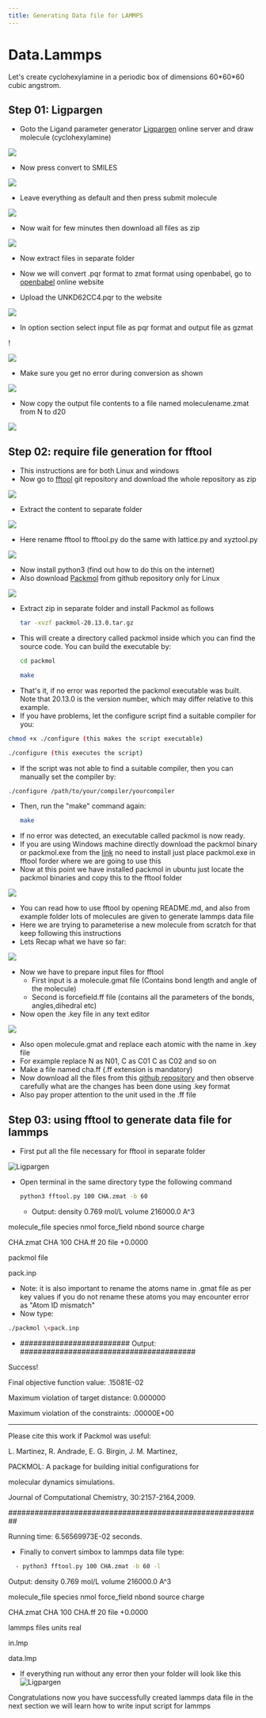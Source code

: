 ```yaml
---
title: Generating Data file for LAMMPS
---
```


# Data.Lammps

Let's create cyclohexylamine in a periodic box of dimensions 60\*60\*60 cubic angstrom.

## Step 01: Ligpargen

- Goto the Ligand parameter generator [Ligpargen](http://zarbi.chem.yale.edu/ligpargen/moleculeDraw.html) online server and draw molecule (cyclohexylamine)

<p align="left">
  <img src="https://github.com/alokranjancheme/alokranjan/blob/main/_images/unnamed%20(16).png" />
</p>

- Now press convert to SMILES 

<p align="left">
  <img src="https://github.com/alokranjancheme/alokranjan/blob/main/_images/unnamed%20(15).png" />
</p>

- Leave everything as default and then press submit molecule

<p align="left">
  <img src="https://github.com/alokranjancheme/alokranjan/blob/main/_images/unnamed%20(14).png" />
</p>

- Now wait for few minutes then download all files as zip

<p align="left">
  <img src="https://github.com/alokranjancheme/alokranjan/blob/main/_images/unnamed%20(13).png" />
</p>

- Now extract files in separate folder
- Now we will convert .pqr format to zmat format using openbabel, go to [openbabel](https://www.cheminfo.org/Chemistry/Cheminformatics/FormatConverter/index.html) online website

- Upload the UNKD62CC4.pqr to the website

<p align="left">
  <img src="https://github.com/alokranjancheme/alokranjan/blob/main/_images/unnamed%20(11).png" />
</p>

- In option section select input file as pqr format and output file as gzmat

!<p align="left">
  <img src="https://github.com/alokranjancheme/alokranjan/blob/main/_images/unnamed%20(10).png" />
</p>

- Make sure you get no error during conversion as shown

<p align="left">
  <img src="https://github.com/alokranjancheme/alokranjan/blob/main/_images/unnamed%20(9).png" />
</p>

- Now copy the output file contents to a file named moleculename.zmat from N to d20

<p align="left">
  <img src="https://github.com/alokranjancheme/alokranjan/blob/main/_images/unnamed%20(8).png" />
</p>

## Step 02: require file generation for fftool

- This instructions are for both Linux and windows
- Now go to [fftool](https://github.com/paduagroup/fftool) git repository and download the whole repository as zip

<p align="left">
  <img src="https://github.com/alokranjancheme/alokranjan/blob/main/_images/unnamed%20(7).png" />
</p>

- Extract the content to separate folder

<p align="left">
  <img src="https://github.com/alokranjancheme/alokranjan/blob/main/_images/unnamed%20(6).png" />
</p>

- Here rename fftool to fftool.py do the same with lattice.py and xyztool.py

<p align="left">
  <img src="https://github.com/alokranjancheme/alokranjan/blob/main/_images/unnamed%20(5).png" />
</p>

- Now install python3 (find out how to do this on the internet)
- Also download [Packmol](https://github.com/m3g/packmol) from github repository only for Linux

<p align="left">
  <img src="https://github.com/alokranjancheme/alokranjan/blob/main/_images/unnamed%20(21).png" />
</p>

- Extract zip in separate folder and install Packmol as follows
  ```bash
  tar -xvzf packmol-20.13.0.tar.gz
  ```
- This will create a directory called packmol inside which you can find the source code. You can build the executable by:
  ```bash
  cd packmol
  ```
  ```bash
  make
  ```
- That's it, if no error was reported the packmol executable was built. Note that 20.13.0 is the version number, which may differ relative to this example.
- If you have problems, let the configure script find a suitable compiler for you:
 ```bash
 chmod +x ./configure (this makes the script executable)
 ```
  ```bash
  ./configure (this executes the script)
  ```
- If the script was not able to find a suitable compiler, then you can manually set the compiler by:
 ```bash
 ./configure /path/to/your/compiler/yourcompiler
 ```
- Then, run the "make" command again:
  ```bash 
  make
  ```
- If no error was detected, an executable called packmol is now ready.
- If you are using Windows machine directly download the packmol binary or packmol.exe from the [link](https://github.com/m3g/packmol/tree/gh-pages/docs/Windows_Binaries/20.3.3-Windows10-64bits) no need to install just place packmol.exe in fftool forder where we are going to use this
- Now at this point we have installed packmol in ubuntu just locate the packmol binaries and copy this to the fftool folder

<p align="left">
  <img src="https://github.com/alokranjancheme/alokranjan/blob/main/_images/unnamed%20(4).png" />
</p>

- You can read how to use fftool by opening README.md, and also from example folder lots of molecules are given to generate lammps data file
- Here we are trying to parameterise a new molecule from scratch for that keep following this instructions
- Lets Recap what we have so far:

<p align="left">
  <img src="https://user-images.githubusercontent.com/125783050/222965145-51c6be2f-3175-4e06-904f-2b61a0db3c4c.png" />
</p>

- Now we have to prepare input files for fftool
  - First input is a molecule.gmat file (Contains bond length and angle of the molecule)
  - Second is forcefield.ff file (contains all the parameters of the bonds, angles,dihedral etc)
- Now open the .key file in any text editor

<p align="left">
  <img src="https://github.com/alokranjancheme/alokranjan/blob/main/_images/unnamed%20(12).png" />
</p>

- Also open molecule.gmat and replace each atomic with the name in .key file
- For example replace N as N01, C as C01 C as C02 and so on
- Make a file named cha.ff (.ff extension is mandatory)
- Now download all the files from this [github repository](https://github.com/alokranjancheme/paramcyclohexylamine) and then observe carefully what are the changes has been done using .key format
- Also pay proper attention to the unit used in the .ff file

## Step 03: using fftool to generate data file for lammps

- First put all the file necessary for fftool in separate folder

![Ligpargen](https://github.com/alokranjancheme/alokranjan/blob/main/_images/unnamed%20(2).png)

- Open terminal in the same directory type the following command

  ```bash
  python3 fftool.py 100 CHA.zmat -b 60
  ```
  - Output: density 0.769 mol/L volume 216000.0 A^3

molecule\_file species nmol force\_field nbond source charge

CHA.zmat CHA 100 CHA.ff 20 file +0.0000

packmol file

pack.inp

- Note: it is also important to rename the atoms name in .gmat file as per key values if you do not rename these atoms you may encounter error as "Atom ID mismatch"
- Now type:

 ```bash
 ./packmol \<pack.inp
 ```
  - ######################### Output: ########################################

Success!

Final objective function value: .15081E-02

Maximum violation of target distance: 0.000000

Maximum violation of the constraints: .00000E+00

--------------------------------------------------------------------------------

Please cite this work if Packmol was useful:

L. Martinez, R. Andrade, E. G. Birgin, J. M. Martinez,

PACKMOL: A package for building initial configurations for

molecular dynamics simulations.

Journal of Computational Chemistry, 30:2157-2164,2009.

##########################################################

Running time: 6.56569973E-02 seconds.

- Finally to convert simbox to lammps data file type:
```bash
  - python3 fftool.py 100 CHA.zmat -b 60 -l
```

Output: density 0.769 mol/L volume 216000.0 A^3

molecule\_file species nmol force\_field nbond source charge

CHA.zmat CHA 100 CHA.ff 20 file +0.0000

lammps files units real

in.lmp

data.lmp

- If everything run without any error then your folder will look like this
![Ligpargen](https://github.com/alokranjancheme/alokranjan/blob/main/_images/unnamed%20(1).png)

Congratulations now you have successfully created lammps data file in the next section we will learn how to write input script for lammps
